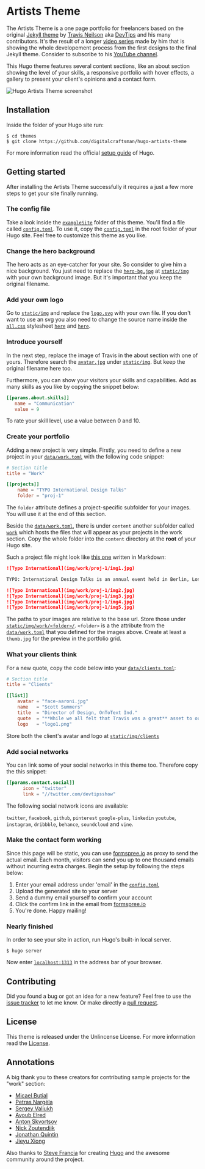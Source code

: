 # Artists Theme

The Artists Theme is a one page portfolio for freelancers based on the original [Jekyll theme](//github.com/DevTips/Artists-Theme) by [Travis Neilson](//github.com/travisneilson) aka [DevTips](//www.youtube.com/user/DevTipsForDesigners) and his many contributors. It's the result of a longer [video series](//www.youtube.com/watch?v=T6jKLsxbFg4&list=PLqGj3iMvMa4KQZUkRjfwMmTq_f1fbxerI) made by him that is showing the whole developement process from the first designs to the final Jekyll theme. Consider to subscribe to his [YouTube channel](//www.youtube.com/user/DevTipsForDesigners).

This Hugo theme features several content sections, like an about section  showing the level of your skills, a responsive portfolio with hover effects, a gallery to present your client's opinions and a contact form.

![Hugo Artists Theme screenshot](https://raw.githubusercontent.com/digitalcraftsman/hugo-artists-theme/master/images/screenshot.png)


## Installation

Inside the folder of your Hugo site run:

    $ cd themes
    $ git clone https://github.com/digitalcraftsman/hugo-artists-theme

For more information read the official [setup guide](//gohugo.io/overview/installing/) of Hugo.


## Getting started

After installing the Artists Theme successfully it requires a just a few more steps to get your site finally running.


### The config file

Take a look inside the [`exampleSite`](//github.com/digitalcraftsman/hugo-artists-theme/tree/master/exampleSite) folder of this theme. You'll find a file called [`config.toml`](//github.com/digitalcraftsman/hugo-artists-theme/blob/master/exampleSite/config.toml). To use it, copy the [`config.toml`](//github.com/digitalcraftsman/hugo-artists-theme/blob/master/exampleSite/config.toml) in the root folder of your Hugo site. Feel free to customize this theme as you like.


### Change the hero background

The hero acts as an eye-catcher for your site. So consider to give him a nice background. You just need to replace the [`hero-bg.jpg`](//github.com/digitalcraftsman/hugo-artists-theme/blob/master/static/img/hero-bg.jpg) at [`static/img`](//github.com/digitalcraftsman/hugo-artists-theme/tree/master/static/img) with your own background image. But it's important that you keep the original filename.


### Add your own logo

Go to [`static/img`](//github.com/digitalcraftsman/hugo-artists-theme/tree/master/static/img) and replace the [`logo.svg`](//github.com/digitalcraftsman/hugo-artists-theme/blob/master/static/img/logo.svg) with your own file. If you don't want to use an svg you also need to change the source name  inside the [`all.css`](//github.com/digitalcraftsman/hugo-artists-theme/blob/master/static/css/all.css) stylesheet [`here`](//github.com/digitalcraftsman/hugo-artists-theme/blob/master/static/css/all.css#L614) and [`here`](//github.com/digitalcraftsman/hugo-artists-theme/blob/master/static/css/all.css#L662).


### Introduce yourself

In the next step, replace the image of Travis in the about section with one of yours. Therefore search the [`avatar.jpg`](//github.com/digitalcraftsman/hugo-artists-theme/blob/master/static/img/avatar.jpg) under [`static/img`](//github.com/digitalcraftsman/hugo-artists-theme/tree/master/static/img). But keep the original filename here too.

Furthermore, you can show your visitors your skills and capabilities. Add as many skills as you like by copying the snippet below:

```toml
[[params.about.skills]]
   name = "Communication"
   value = 9
```

To rate your skill level, use a value between 0 and 10.


### Create your portfolio

Adding a new project is very simple. Firstly, you need to define a new project in your [`data/work.toml`](https://github.com/digitalcraftsman/hugo-artists-theme/blob/dev/exampleSite/data/work.toml) with the following code snippet:

```toml
# Section title
title = "Work"

[[projects]]
    name = "TYPO International Design Talks"
    folder = "proj-1"
```

The `folder` attribute defines a project-specific subfolder for your images. You will use it at the end of this section.

Beside the [`data/work.toml`](https://github.com/digitalcraftsman/hugo-artists-theme/blob/dev/exampleSite/data/work.toml), there is under `content` another subfolder called [`work`](//github.com/digitalcraftsman/hugo-artists-theme/tree/master/exampleSite/content/work) which hosts the files that will appear as your projects in the work section. Copy the whole folder into the `content` directory at the **root** of your Hugo site.

Such a project file might look like [this one](//raw.githubusercontent.com/digitalcraftsman/hugo-artists-theme/master/exampleSite/content/work/proj-1.md) written in Markdown:

```markdown
![Typo International](img/work/proj-1/img1.jpg)

TYPO: International Design Talks is an annual event held in Berlin, London, and San Francisco. This promotional project is developed to market the event for the designindustry. The use of patterns, sophisticated color scheme and typography are applied for the print and mobile application.

![Typo International](img/work/proj-1/img2.jpg)
![Typo International](img/work/proj-1/img3.jpg)
![Typo International](img/work/proj-1/img4.jpg)
![Typo International](img/work/proj-1/img5.jpg)
```

The paths to your images are relative to the base url. Store those under [`static/img/work/<folder>/`](//github.com/digitalcraftsman/hugo-artists-theme/tree/master/static/img/work). `<folder>` is a the attribute from the [`data/work.toml`](https://github.com/digitalcraftsman/hugo-artists-theme/blob/dev/exampleSite/data/work.toml) that you defined for the images above. Create at least a `thumb.jpg` for the preview in the portfolio grid.


### What your clients think

For a new quote, copy the code below into your [`data/clients.toml`](//github.com/digitalcraftsman/hugo-artists-theme/blob/dev/exampleSite/data/clients.toml):

```toml
# Section title
title = "Clients"

[[list]]
    avatar = "face-aaroni.jpg"
    name   = "Scott Summers"
    title  = "Director of Design, OnToText Ind."
    quote  = "**While we all felt that Travis was a great** asset to our team — and really worked hard to understand our products from the point of view of the customer — we also all agree he should shower more often."
    logo   = "logo1.png"
```

Store both the client's avatar and logo at [`static/img/clients`](//github.com/digitalcraftsman/hugo-artists-theme/tree/master/static/img/clients)


### Add social networks

You can link some of your social networks in this theme too. Therefore copy the this snippet:

```toml
[[params.contact.social]]
      icon = "twitter"
      link = "//twitter.com/devtipsshow"
```

The following social network icons are available:

`twitter`, `facebook`, `github`, `pinterest` `google-plus`, `linkedin`
`youtube`, `instagram`, `dribbble`, `behance`, `soundcloud` and `vine`.


### Make the contact form working

Since this page will be static, you can use [formspree.io](//formspree.io/) as proxy to send the actual email. Each month, visitors can send you up to one thousand emails without incurring extra charges. Begin the setup by following the steps below:

1. Enter your email address under 'email' in the [`config.toml`](//github.com/digitalcraftsman/hugo-artists-theme/blob/master/exampleSite/config.toml)
2. Upload the generated site to your server
3. Send a dummy email yourself to confirm your account
4. Click the confirm link in the email from [formspree.io](//formspree.io/)
5. You're done. Happy mailing!


### Nearly finished

In order to see your site in action, run Hugo's built-in local server.

    $ hugo server

Now enter [`localhost:1313`](https://localhost:1313) in the address bar of your browser.


## Contributing

Did you found a bug or got an idea for a new feature? Feel free to use the [issue tracker](//github.com/digitalcraftsman/hugo-artists-theme/issues) to let me know. Or make directly a [pull request](//github.com/digitalcraftsman/hugo-artists-theme/pulls).


## License

This theme is released under the Unlincense License. For more information read the [License](//github.com/digitalcraftsman/hugo-artists-theme/blob/master/LICENSE).


## Annotations

A big thank you to these creators for contributing sample projects for the "work" section:

- [Micael Butial](//www.behance.net/gallery/14751131/-TYPO-International-Design-Talks)
- [Petras Nargėla](//www.behance.net/gallery/16750837/Free-80-Crispy-Icons-in-PSD-AI-SVG-Webfont)
- [Sergey Valiukh](//www.behance.net/gallery/13745729/Timeline-Page)
- [Ayoub Elred](//www.behance.net/gallery/15812143/Flat-Mobile-UIUX-Concept-download)
- [Anton Skvortsov](//www.behance.net/gallery/16483395/City-IN-website-concept)
- [Nick Zoutendijk](//www.behance.net/gallery/13870569/Stripes-Co-Free-icon-Set)
- [Jonathan Quintin](//www.behance.net/gallery/12748107/Weather-Dashboard-Global-Outlook-UIUX)
- [Jieyu Xiong](//www.behance.net/gallery/15063575/Fresh-It-Up-App-Design)

Also thanks to [Steve Francia](//github.com/spf13) for creating [Hugo](//gohugo.io) and the awesome community around the project.
